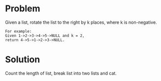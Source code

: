 Problem
===

Given a list, rotate the list to the right by k places, where k is non-negative.

    For example:
    Given 1->2->3->4->5->NULL and k = 2,
    return 4->5->1->2->3->NULL.

Solution
===

Count the length of list, break list into two lists and cat.
